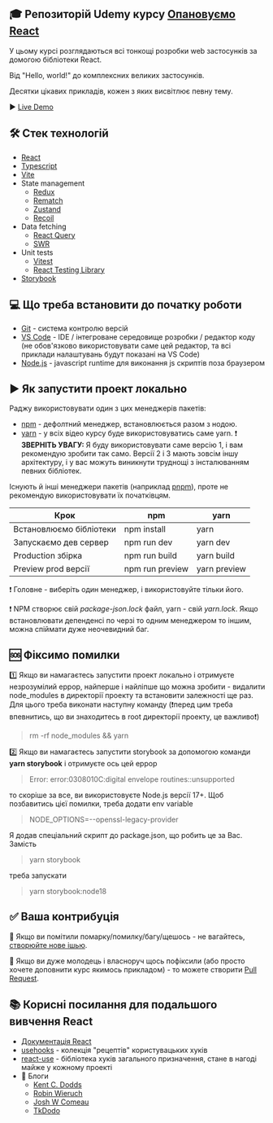 ## 🎓 Репозиторій Udemy курсу [Опановуємо React](https://www.udemy.com/course/opanovuemo-react/?referralCode=C0563B0126CAF7329C80)

У цьому курсі розглядаються всі тонкощі розробки web застосунків за домогою бібліотеки React.

Від "Hello, world!" до комплексних великих застосунків.

Десятки цікавих прикладів, кожен з яких висвітлює певну тему.

▶️ [Live Demo](https://a-polishchuk.github.io/mastering-react/)

## 🛠 Стек технологій

- [React](https://reactjs.org/)
- [Typescript](https://www.typescriptlang.org/)
- [Vite](https://vitejs.dev/)
- State management
  - [Redux](https://redux.js.org/)
  - [Rematch](https://rematchjs.org/)
  - [Zustand](https://github.com/pmndrs/zustand)
  - [Recoil](https://recoiljs.org/)
- Data fetching
  - [React Query](https://tanstack.com/query/v4)
  - [SWR](https://swr.vercel.app/)
- Unit tests
  - [Vitest](https://vitest.dev/)
  - [React Testing Library](https://testing-library.com/docs/react-testing-library/intro/)
- [Storybook](https://storybook.js.org/)

## 💻 Що треба встановити до початку роботи

- [Git](https://git-scm.com/) - система контролю версій
- [VS Code](https://code.visualstudio.com/) - IDE / інтегроване середовище розробки / редактор коду (не обов'язково використовувати саме цей редактор, та всі приклади налаштувань будут показані на VS Code)
- [Node.js](https://nodejs.org/en/) - javascript runtime для виконання js скриптів поза браузером

## ▶️ Як запустити проект локально

Раджу використовувати один з цих менеджерів пакетів:

- [npm](https://www.npmjs.com/) - дефолтний менеджер, встановлюється разом з нодою.
- [yarn](https://classic.yarnpkg.com/) - у всіх відео курсу буде використовуватись саме yarn. ❗️ **ЗВЕРНІТЬ УВАГУ:** Я буду використовувати саме версію 1, і вам рекомендую зробити так само. Версії 2 і 3 мають зовсім іншу архітектуру, і у вас можуть виникнути труднощі з інсталюванням певних бібліотек.

Існують й інші менеджери пакетів (наприклад [pnpm](https://pnpm.io/)), проте не рекомендую використовувати їх початківцям.

| Крок                    | npm             | yarn         |
| ----------------------- | --------------- | ------------ |
| Встановлюємо бібліотеки | npm install     | yarn         |
| Запускаємо дев сервер   | npm run dev     | yarn dev     |
| Production збірка       | npm run build   | yarn build   |
| Preview prod версії     | npm run preview | yarn preview |

❗️ Головне - виберіть один менеджер, і використовуйте тільки його.

❗️ NPM створює свій _package-json.lock_ файл, yarn - свій _yarn.lock_. Якщо встановлювати депенденсі по черзі то одним менеджером то іншим, можна спіймати дуже неочевидний баг.

## 🆘 Фіксимо помилки

1️⃣ Якщо ви намагаєтесь запустити проект локально і отримуєте незрозумілий еррор, найперше і найліпше що можна зробити - видалити node_modules в директорії проекту та встановити залежності ще раз. Для цього треба виконати наступну команду (❗️перед цим треба впевнитись, що ви знаходитесь в root директорії проекту, це важливо❗️)

> rm -rf node_modules && yarn

2️⃣ Якщо ви намагаєтесь запустити storybook за допомогою команди **yarn storybook** і отримуєте ось цей еррор

> Error: error:0308010C:digital envelope routines::unsupported

то скоріше за все, ви використовуєте Node.js версії 17+. Щоб позбавитись цієї помилки, треба додати env variable

> NODE_OPTIONS=--openssl-legacy-provider

Я додав спеціальний скрипт до package.json, що робить це за Вас. Замість

> yarn storybook

треба запускати

> yarn storybook:node18

## ✅ Ваша контрибуція

🐛 Якщо ви помітили помарку/помилку/багу/щешось - не вагайтесь, [створюйте нове ішью](https://github.com/a-polishchuk/mastering-react/issues/new).

🙌 Якщо ви дуже молодець і власноруч щось пофіксили (або просто хочете доповнити курс якимось прикладом) - то можете створити [Pull Request](https://github.com/a-polishchuk/mastering-react/pulls).

## 📚 Корисні посилання для подальшого вивчення React

- [Документація React](https://reactjs.org/docs/hello-world.html)
- [usehooks](https://usehooks.com/) - колекція "рецептів" користувацьких хуків
- [react-use](https://github.com/streamich/react-use) - бібліотека хуків загального призначення, стане в нагоді майже у кожному проекті
- 👤 Блоги
  - [Kent C. Dodds](https://kentcdodds.com/blog/)
  - [Robin Wieruch](https://www.robinwieruch.de/blog)
  - [Josh W Comeau](https://www.joshwcomeau.com/)
  - [TkDodo](https://tkdodo.eu/blog/)
